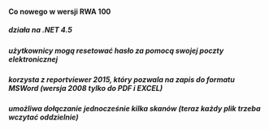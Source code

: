 #### Co nowego w wersji RWA 100

##### działa  na .NET 4.5
##### użytkownicy mogą resetować hasło za pomocą swojej poczty elektronicznej 
##### korzysta z reportviewer 2015, który pozwala na zapis do formatu MSWord (wersja 2008 tylko do PDF i EXCEL)
##### umożliwa  dołączanie jednocześnie kilka skanów (teraz każdy plik trzeba wczytać oddzielnie)

